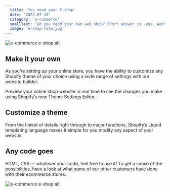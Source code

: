 ```yaml
---
  title: 'You need your E-shop'
  date: '2022-07-18'
  category: 'e-commerce'
  smallText: 'Do you need your own web shop? Short answer is -yes. Want to know more - read below...'
  image: 'e-shop-foto.jpg'
---
```


![e-commerce e-shop alt](e-shop-foto.jpg)

## Make it your own
As you’re setting up your online store, you have the ability to customize any Shopify theme of your choice using a wide range of settings with our website builder.

Preview your online shop website in real time to see the changes you make using Shopify’s new Theme Settings Editor.

## Customize a theme
From the tiniest of details right through to major functions, Shopify’s Liquid templating language makes it simple for you modify any aspect of your website.

## Any code goes
HTML, CSS — whatever your code, feel free to use it! To get a sense of the possibilities, have a look at what some of our other customers have done with their ecommerce stores.

![e-commerce e-shop alt](https://i0.wp.com/www.escunited.com/wp-content/uploads/2022/02/My-Post-100-e1645925001286.png)